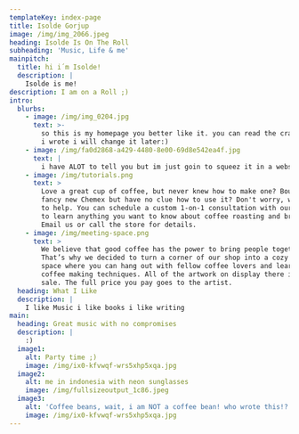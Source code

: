 ```yaml
---
templateKey: index-page
title: Isolde Gorjup
image: /img/img_2066.jpeg
heading: Isolde Is On The Roll
subheading: 'Music, Life & me'
mainpitch:
  title: hi i´m Isolde!
  description: |
    Isolde is me! 
description: I am on a Roll ;)
intro:
  blurbs:
    - image: /img/img_0204.jpg
      text: >-
        so this is my homepage you better like it. you can read the crazy stuff
        i wrote i will change it later:)
    - image: /img/fa0d2868-a429-4480-8e00-69d8e542ea4f.jpg
      text: |
        i have ALOT to tell you but im just goin to squeez it in a website
    - image: /img/tutorials.png
      text: >
        Love a great cup of coffee, but never knew how to make one? Bought a
        fancy new Chemex but have no clue how to use it? Don't worry, we’re here
        to help. You can schedule a custom 1-on-1 consultation with our baristas
        to learn anything you want to know about coffee roasting and brewing.
        Email us or call the store for details.
    - image: /img/meeting-space.png
      text: >
        We believe that good coffee has the power to bring people together.
        That’s why we decided to turn a corner of our shop into a cozy meeting
        space where you can hang out with fellow coffee lovers and learn about
        coffee making techniques. All of the artwork on display there is for
        sale. The full price you pay goes to the artist.
  heading: What I Like
  description: |
    I like Music i like books i like writing 
main:
  heading: Great music with no compromises
  description: |
    :)
  image1:
    alt: Party time ;)
    image: /img/ix0-kfvwqf-wrs5xhp5xqa.jpg
  image2:
    alt: me in indonesia with neon sunglasses
    image: /img/fullsizeoutput_1c86.jpeg
  image3:
    alt: 'Coffee beans, wait, i am NOT a coffee bean! who wrote this!?'
    image: /img/ix0-kfvwqf-wrs5xhp5xqa.jpg
---
```


